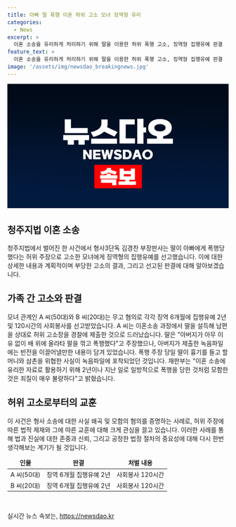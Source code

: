 ```yaml
---
title: 아빠 딸 폭행 이혼 허위 고소 모녀 징역형 유리
categories:
  - News
excerpt: >
  이혼 소송을 유리하게 처리하기 위해 딸을 이용한 허위 폭행 고소, 징역형 집행유예 판결  청주지법은 A씨와 B씨에게 각각 징역 6개월 집행유예 2년과 120시간의 사회봉사를 선고했다. A씨는 이혼 소송에서 허위 고소를 위해 딸을 이용했으며, 이에 대해 재판부는 모함이 매우 불량하다고 판결했다. 사건은 아버지가 제지하려다 녹음파일에 담긴 사실이 드러나면서 반전됐다.
feature_text: >
  이혼 소송을 유리하게 처리하기 위해 딸을 이용한 허위 폭행 고소, 징역형 집행유예 판결  청주지법은 A씨와 B씨에게 각각 징역 6개월 집행유예 2년과 120시간의 사회봉사를 선고했다. A씨는 이혼 소송에서 허위 고소를 위해 딸을 이용했으며, 이에 대해 재판부는 모함이 매우 불량하다고 판결했다. 사건은 아버지가 제지하려다 녹음파일에 담긴 사실이 드러나면서 반전됐다.
image: '/assets/img/newsdao_breakingnews.jpg'
---
```


<p><img src="/assets/img/newsdao_breakingnews.jpg" alt="ontimetimes 속보" /></p>

<h2 data-ke-size="size26">청주지법 이혼 소송</h2>

<p data-ke-size="size16">청주지법에서 벌어진 한 사건에서 형사3단독 김경찬 부장판사는 딸이 아빠에게 폭행당했다는 허위 주장으로 고소한 모녀에게 징역형의 집행유예를 선고했습니다. 이에 대한 상세한 내용과 계획적이며 부당한 고소의 결과, 그리고 선고된 판결에 대해 알아보겠습니다.</p>

<h2 data-ke-size="size24">가족 간 고소와 판결</h2>

<p data-ke-size="size16">모녀 관계인 A 씨(50대)와 B 씨(20대)는 무고 혐의로 각각 징역 6개월에 집행유예 2년 및 120시간의 사회봉사를 선고받았습니다. A 씨는 이혼소송 과정에서 딸을 설득해 남편을 상대로 허위 고소장을 경찰에 제출한 것으로 드러났습니다. 딸은 "아버지가 아무 이유 없이 배 위에 올라타 팔을 꺾고 폭행했다"고 주장했으나, 아버지가 제출한 녹음파일에는 반전을 이끌어낼만한 내용이 담겨 있었습니다. 폭행 주장 당일 딸이 흉기를 들고 할머니와 삼촌을 위협한 사실이 녹음파일에 포착되었던 것입니다. 재판부는 "이혼 소송에 유리한 자료로 활용하기 위해 2년이나 지난 일로 일방적으로 폭행을 당한 것처럼 모함한 것은 죄질이 매우 불량하다"고 밝혔습니다.</p>

<h2 data-ke-size="size24">허위 고소로부터의 교훈</h2>

<p data-ke-size="size16">이 사건은 형사 소송에 대한 사실 왜곡 및 모함의 혐의를 증명하는 사례로, 허위 주장에 따른 법적 제재와 그에 따른 교훈에 대해 크게 관심을 끌고 있습니다. 이러한 사례를 통해 법과 진실에 대한 존중과 신뢰, 그리고 공정한 법정 절차의 중요성에 대해 다시 한번 생각해보는 계기가 될 것입니다.</p>

<table>
    <thead>
        <tr>
            <td style="text-align: center; height: 17px;"><b>인물</b></td>
            <td style="text-align: center; height: 17px;"><b>판결</b></td>
            <td style="text-align: center; height: 17px;"><b>처벌 내용</b></td>
        </tr>
    </thead>
    <tbody>
        <tr>
            <td style="text-align: center; height: 17px;">A 씨(50대)</td>
            <td style="text-align: center; height: 17px;">징역 6개월 집행유예 2년</td>
            <td style="text-align: center; height: 17px;">사회봉사 120시간</td>
        </tr>
        <tr>
            <td style="text-align: center; height: 17px;">B 씨(20대)</td>
            <td style="text-align: center; height: 17px;">징역 6개월 집행유예 2년</td>
            <td style="text-align: center; height: 17px;">사회봉사 120시간</td>
        </tr>
    </tbody>
</table>

<p data-ke-size="size16">&nbsp;</p>
실시간 뉴스 속보는, <a href="https://newsdao.kr" rel="dofollow">https://newsdao.kr</a>


